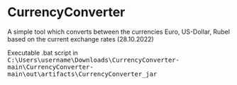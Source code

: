 ﻿# CurrencyConverter

A simple tool which converts between the currencies Euro, US-Dollar, Rubel based on the current exchange rates (28.10.2022)

Executable .bat script in <kbd>C:\Users\username\Downloads\CurrencyConverter-main\CurrencyConverter-main\out\artifacts\CurrencyConverter_jar</kbd>
